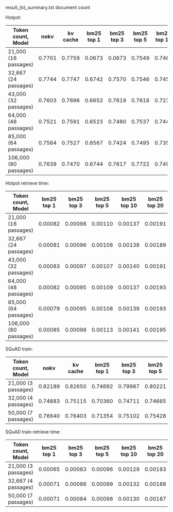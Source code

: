 result\_{k}\_summary.txt document count

Hotpot:

| Token count, Model    | nokv   | kv cache | bm25 top 1 | bm25 top 3 | bm25 top 5 | bm25 top 10 | bm25 top 20 | openai top 1 | openai top 3 | openai top 5 | openai top 10 | openai top 20 |
| --------------------- | ------ | -------- | ---------- | ---------- | ---------- | ----------- | ----------- | ------------ | ------------ | ------------ | ------------- | ------------- |
| 21,000 (16 passages)  | 0.7701 | 0.7759   | 0.0673     | 0.0673     | 0.7549     | 0.7461      | 0.7647      | 0.7079       | 0.7509       | 0.7414       | 0.7516        | 0.7492        |
| 32,667 (24 passages)  | 0.7744 | 0.7747   | 0.6742     | 0.7570     | 0.7546     | 0.7456      | 0.7552      | 0.7190       | 0.7438       | 0.7356       | 0.7414        | 0.7383        |
| 43,000 (32 passages)  | 0.7603 | 0.7696   | 0.6652     | 0.7619     | 0.7616     | 0.7238      | 0.7451      | 0.7135       | 0.7464       | 0.7278       | 0.7451        | 0.7300        |
| 64,000 (48 passages)  | 0.7521 | 0.7591   | 0.6523     | 0.7480     | 0.7537     | 0.7443      | 0.7519      | 0.6887       | 0.7320       | 0.7290       | 0.7314        | 0.7340        |
| 85,000 (64 passages)  | 0.7564 | 0.7527   | 0.6567     | 0.7424     | 0.7495     | 0.7358      | 0.7538      | 0.6969       | 0.7426       | 0.7300       | 0.7398        | 0.7389        |
| 106,000 (80 passages) | 0.7639 | 0.7470   | 0.6744     | 0.7617     | 0.7722     | 0.7497      | 0.7656      | 0.7195       | 0.7505       | 0.7420       | 0.7489        | 0.7448        |

Hotpot retrieve time:

| Token count, Model    | bm25 top 1 | bm25 top 3 | bm25 top 5 | bm25 top 10 | bm25 top 20 | openai top 1 | openai top 3 | openai top 5 | openai top 10 | openai top 20 |
| --------------------- | ---------- | ---------- | ---------- | ----------- | ----------- | ------------ | ------------ | ------------ | ------------- | ------------- |
| 21,000 (16 passages)  | 0.00082    | 0.00098    | 0.00110    | 0.00137     | 0.00191     | 0.36964      | 0.36299      | 0.35463      | 0.37835       | 0.44970       |
| 32,667 (24 passages)  | 0.00081    | 0.00096    | 0.00108    | 0.00138     | 0.00189     | 0.41106      | 0.41054      | 0.41140      | 0.41265       | 0.42048       |
| 43,000 (32 passages)  | 0.00083    | 0.00097    | 0.00107    | 0.00140     | 0.00191     | 0.35433      | 0.38001      | 0.35546      | 0.36457       | 0.39976       |
| 64,000 (48 passages)  | 0.00082    | 0.00095    | 0.00109    | 0.00137     | 0.00193     | 0.37163      | 0.37862      | 0.37185      | 0.37884       | 0.39036       |
| 85,000 (64 passages)  | 0.00079    | 0.00095    | 0.00108    | 0.00139     | 0.00193     | 0.39782      | 0.42014      | 0.41805      | 0.42631       | 0.44538       |
| 106,000 (80 passages) | 0.00085    | 0.00098    | 0.00113    | 0.00141     | 0.00195     | 0.37445      | 0.37181      | 0.37561      | 0.38100       | 0.41768       |

SQuAD train:

| Token count, Model  | nokv    | kv cache | bm25 top 1 | bm25 top 3 | bm25 top 5 | bm25 top 10 | bm25 top 20 | openai top 1 | openai top 3 | openai top 5 | openai top 10 | openai top 20 |
| ------------------- | ------- | -------- | ---------- | ---------- | ---------- | ----------- | ----------- | ------------ | ------------ | ------------ | ------------- | ------------- |
| 21,000 (3 passages) | 0.82189 | 0.82650  | 0.74692    | 0.79987    | 0.80221    | 0.80405     | 0.81911     | 0.64454      | 0.73041      | 0.75826      | 0.80347       | 0.81976       |
| 32,000 (4 passages) | 0.74883 | 0.75115  | 0.70360    | 0.74711    | 0.74665    | 0.74201     | 0.75831     | 0.61876      | 0.68685      | 0.70468      | 0.73497       | 0.75244       |
| 50,000 (7 passages) | 0.76640 | 0.76403  | 0.71354    | 0.75102    | 0.75428    | 0.75477     | 0.77809     | 0.60568      | 0.69077      | 0.71685      | 0.74986       | 0.76786       |

SQuAD train retrieve time:

| Token count, Model  | bm25 top 1 | bm25 top 3 | bm25 top 5 | bm25 top 10 | bm25 top 20 | openai top 1 | openai top 3 | openai top 5 | openai top 10 | openai top 20 |
| ------------------- | ---------- | ---------- | ---------- | ----------- | ----------- | ------------ | ------------ | ------------ | ------------- | ------------- |
| 21,000 (3 passages) | 0.00065    | 0.00083    | 0.00096    | 0.00129     | 0.00183     | 0.35531      | 0.35064      | 0.35644      | 0.36907       | 0.37444       |
| 32,667 (4 passages) | 0.00071    | 0.00086    | 0.00099    | 0.00132     | 0.00188     | 0.36182      | 0.36725      | 0.36455      | 0.35277       | 0.40129       |
| 50,000 (7 passages) | 0.00071    | 0.00084    | 0.00098    | 0.00130     | 0.00187     | 0.36735      | 0.37244      | 0.38147      | 0.36427       | 0.40867       |
